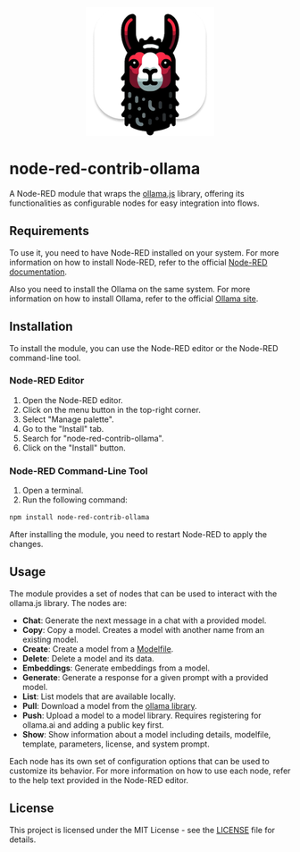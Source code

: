 <p align="center">
  <img src="node-red-contrib-ollama-logo.png" alt="Logo">
</p>

# node-red-contrib-ollama

A Node-RED module that wraps the [ollama.js](https://github.com/ollama/ollama-js) library, offering its functionalities as configurable nodes for easy integration into flows.

## Requirements

To use it, you need to have Node-RED installed on your system. For more information on how to install Node-RED, refer to the official [Node-RED documentation](https://nodered.org/docs/getting-started/).

Also you need to install the Ollama on the same system. For more information on how to install Ollama, refer to the official [Ollama site](https://ollama.com/).

## Installation

To install the module, you can use the Node-RED editor or the Node-RED command-line tool.

### Node-RED Editor

1. Open the Node-RED editor.
2. Click on the menu button in the top-right corner.
3. Select "Manage palette".
4. Go to the "Install" tab.
5. Search for "node-red-contrib-ollama".
6. Click on the "Install" button.

### Node-RED Command-Line Tool

1. Open a terminal.
2. Run the following command:

```bash
npm install node-red-contrib-ollama
```

After installing the module, you need to restart Node-RED to apply the changes.

## Usage

The module provides a set of nodes that can be used to interact with the ollama.js library. The nodes are:

- **Chat**: Generate the next message in a chat with a provided model.
- **Copy**: Copy a model. Creates a model with another name from an existing model.
- **Create**: Create a model from a [Modelfile](https://github.com/ollama/ollama/blob/main/docs/modelfile.md).
- **Delete**: Delete a model and its data.
- **Embeddings**: Generate embeddings from a model.
- **Generate**: Generate a response for a given prompt with a provided model.
- **List**: List models that are available locally.
- **Pull**: Download a model from the [ollama library](https://ollama.com/library).
- **Push**: Upload a model to a model library. Requires registering for ollama.ai and adding a public key first.
- **Show**: Show information about a model including details, modelfile, template, parameters, license, and system prompt.

Each node has its own set of configuration options that can be used to customize its behavior. For more information on how to use each node, refer to the help text provided in the Node-RED editor.

## License

This project is licensed under the MIT License - see the [LICENSE](LICENSE) file for details.